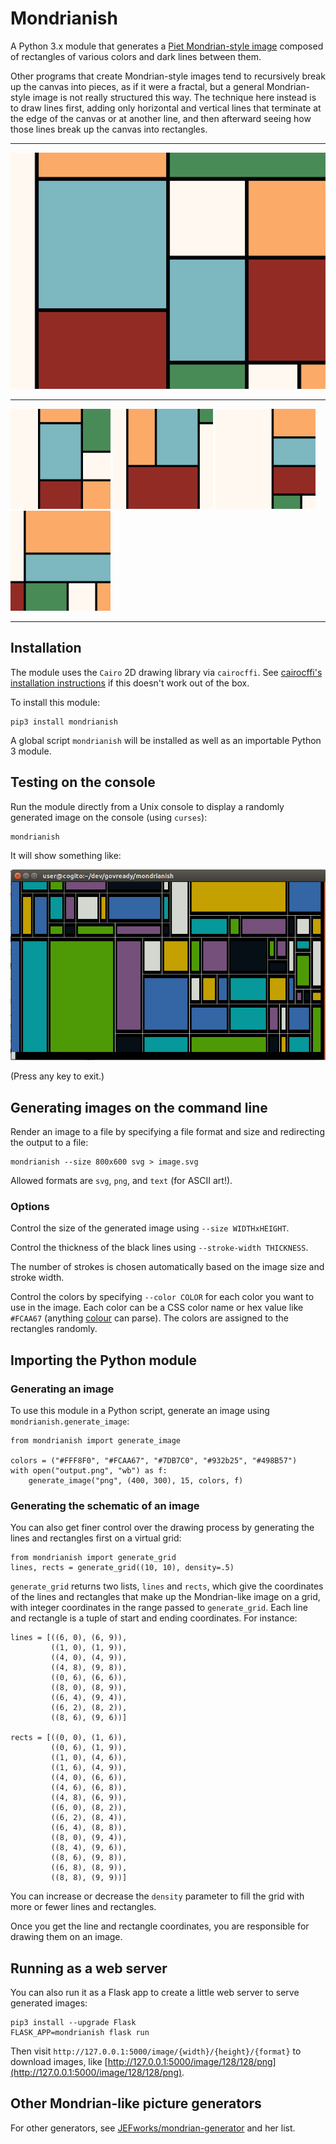 Mondrianish
===========

A Python 3.x module that generates a [Piet Mondrian-style image](https://en.wikipedia.org/wiki/Piet_Mondrian#Paris_.281919.E2.80.931938.29)
composed of rectangles of various colors and dark lines between them.

Other programs that create Mondrian-style images tend to recursively break up the canvas
into pieces, as if it were a fractal, but a general Mondrian-style image is not really
structured this way. The technique here instead is to draw lines first, adding only
horizontal and vertical lines that terminate at the edge of the canvas or at another
line, and then afterward seeing how those lines break up the canvas into rectangles.

---

![Sample](sample.png)

---

![Sample](sample2.png) ![Sample](sample3.png) ![Sample](sample4.png) ![Sample](sample5.png)

---

## Installation

The module uses the `Cairo` 2D drawing library via `cairocffi`. See [cairocffi's installation instructions](http://cairocffi.readthedocs.io/en/latest/overview.html) if this doesn't work out of the box.

To install this module:

	pip3 install mondrianish

A global script `mondrianish` will be installed as well as an importable Python 3 module.

## Testing on the console

Run the module directly from a Unix console to display a randomly generated image on
the console (using `curses`):

	mondrianish

It will show something like:

![Screenshot](screenshot.png)

(Press any key to exit.)

## Generating images on the command line

Render an image to a file by specifying a file format and size and redirecting the output to a file:

	mondrianish --size 800x600 svg > image.svg

Allowed formats are `svg`, `png`, and `text` (for ASCII art!).

### Options

Control the size of the generated image using `--size WIDTHxHEIGHT`.

Control the thickness of the black lines using `--stroke-width THICKNESS`.

The number of strokes is chosen automatically based on the image size and stroke width.

Control the colors by specifying `--color COLOR` for each color you want to use in the image. Each color can be a CSS color name or hex value like `#FCAA67` (anything [colour](https://pypi.python.org/pypi/colour) can parse). The colors are assigned to the rectangles randomly.

## Importing the Python module

### Generating an image

To use this module in a Python script, generate an image using `mondrianish.generate_image`:

	from mondrianish import generate_image

	colors = ("#FFF8F0", "#FCAA67", "#7DB7C0", "#932b25", "#498B57")
	with open("output.png", "wb") as f:
		generate_image("png", (400, 300), 15, colors, f)

### Generating the schematic of an image

You can also get finer control over the drawing process by generating the
lines and rectangles first on a virtual grid:

	from mondrianish import generate_grid
	lines, rects = generate_grid((10, 10), density=.5)

`generate_grid` returns two lists, `lines` and `rects`, which give the coordinates
of the lines and rectangles that make up the Mondrian-like image on a grid, with
integer coordinates in the range passed to `generate_grid`. Each line and rectangle
is a tuple of start and ending coordinates. For instance:

	lines = [((6, 0), (6, 9)),
	         ((1, 0), (1, 9)),
	         ((4, 0), (4, 9)),
	         ((4, 8), (9, 8)),
	         ((0, 6), (6, 6)),
	         ((8, 0), (8, 9)),
	         ((6, 4), (9, 4)),
	         ((6, 2), (8, 2)),
	         ((8, 6), (9, 6))]

	rects = [((0, 0), (1, 6)),
	         ((0, 6), (1, 9)),
	         ((1, 0), (4, 6)),
	         ((1, 6), (4, 9)),
	         ((4, 0), (6, 6)),
	         ((4, 6), (6, 8)),
	         ((4, 8), (6, 9)),
	         ((6, 0), (8, 2)),
	         ((6, 2), (8, 4)),
	         ((6, 4), (8, 8)),
	         ((8, 0), (9, 4)),
	         ((8, 4), (9, 6)),
	         ((8, 6), (9, 8)),
	         ((6, 8), (8, 9)),
	         ((8, 8), (9, 9))]

You can increase or decrease the `density` parameter to fill the grid
with more or fewer lines and rectangles.

Once you get the line and rectangle coordinates, you are responsible for
drawing them on an image.

## Running as a web server

You can also run it as a Flask app to create a little web server to serve generated images:

	pip3 install --upgrade Flask
	FLASK_APP=mondrianish flask run

Then visit `http://127.0.0.1:5000/image/{width}/{height}/{format}` to download images, like [http://127.0.0.1:5000/image/128/128/png](http://127.0.0.1:5000/image/128/128/png).

## Other Mondrian-like picture generators

For other generators, see [JEFworks/mondrian-generator](https://github.com/JEFworks/mondrian-generator) and her list.
